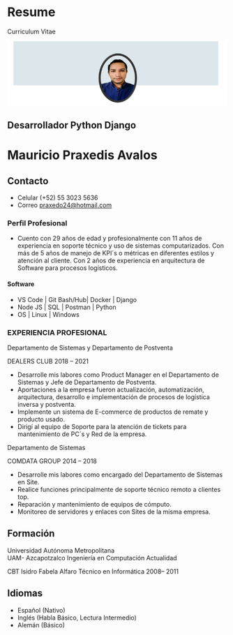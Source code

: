# Resume
Curriculum Vitae 


![Octocat](https://github.com/mauprax/Resume/blob/98dc67006570cdbf617dde9d07c0354952d2c1ca/mau.png)
## Desarrollador Python Django 
# Mauricio Praxedis Avalos


## Contacto

* Celular (+52) 55 3023 5636
* Correo  praxedo24@hotmail.com


### Perfil Profesional 

* Cuento  con  29  años  de  edad  y  profesionalmente  con  11  años  de  experiencia en  soporte  técnico  y uso de sistemas computarizados. Con más de 5 años de manejo de KPI´s o métricas en diferentes estilos y atención al cliente. Con  2  años  de experiencia  en  arquitectura  de Software para procesos logísticos.  

#### Software  
* VS Code | Git Bash/Hub| Docker | Django
* Node JS | SQL | Postman | Python 
* OS | Linux  | Windows

### EXPERIENCIA PROFESIONAL 

Departamento de Sistemas y Departamento de Postventa

DEALERS CLUB 2018 – 2021 

* Desarrolle  mis  labores como Product Manager en el Departamento de Sistemas y Jefe de Departamento de Postventa.
* Aportaciones  a la  empresa  fueron  actualización, automatización,  arquitectura,  desarrollo  e  implementación de procesos de logística inversa y postventa.
* Implemente un sistema de E-commerce de productos de remate y producto usado.
* Dirigí al equipo de Soporte para la atención de tickets para mantenimiento de PC´s y Red de la empresa.


Departamento de Sistemas 

COMDATA GROUP 2014 – 2018

* Desarrolle  mis  labores como encargado del Departamento de Sistemas en Site. 
* Realice funciones principalmente de soporte técnico remoto a clientes top.
* Reparación y mantenimiento de equipos de cómputo.
* Monitoreo de servidores y enlaces con Sites de la misma empresa.


## Formación

Universidad Autónoma Metropolitana  
  UAM- Azcapotzalco 
  Ingeniería en Computación 
  Actualidad   

CBT Isidro Fabela Alfaro 
  Técnico en Informática 
  2008– 2011 

## Idiomas
- Español (Nativo)
- Inglés (Habla Básico, Lectura Intermedio)
- Alemán (Básico)

